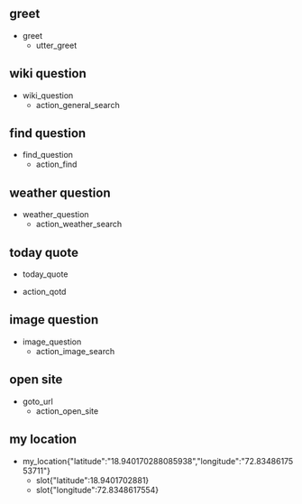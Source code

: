 ## greet
* greet
  - utter_greet

## wiki question
* wiki_question
   - action_general_search
   
## find question
* find_question    
   - action_find

## weather question
* weather_question
   - action_weather_search
   
## today quote
* today_quote
 - action_qotd
 
 
## image question
 * image_question
    - action_image_search
## open site    
 * goto_url
    - action_open_site
    
## my location
 * my_location{"latitude":"18.940170288085938","longitude":"72.8348617553711"}
    - slot{"latitude":18.9401702881}
    - slot{"longitude":72.8348617554}

